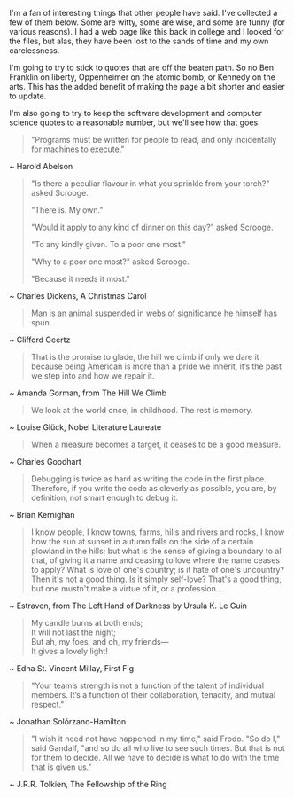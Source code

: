 I'm a fan of interesting things that other people have said. I've collected a
few of them below.  Some are witty, some are wise, and some are funny (for
various reasons). I had a web page like this back in college and I looked for
the files, but alas, they have been lost to the sands of time and my own
carelessness.

I'm going to try to stick to quotes that are off the beaten path. So no Ben
Franklin on liberty, Oppenheimer on the atomic bomb, or Kennedy on the arts.
This has the added benefit of making the page a bit shorter and easier to
update.

I'm also going to try to keep the software development and computer science
quotes to a reasonable number, but we'll see how that goes.

  > "Programs must be written for people to read, and only incidentally
  > for machines to execute."

~ Harold Abelson

  > "Is there a peculiar flavour in what you sprinkle from your torch?"
    asked Scrooge.
  >
  > "There is. My own."
  >
  > "Would it apply to any kind of dinner on this day?" asked Scrooge.
  >
  > "To any kindly given. To a poor one most."
  >
  > "Why to a poor one most?" asked Scrooge.
  >
  > "Because it needs it most."

~ Charles Dickens, A Christmas Carol

  > Man is an animal suspended in webs of significance he himself has spun.

~ Clifford Geertz

  > That is the promise to glade, the hill we climb if only we dare it because
  > being American is more than a pride we inherit, it’s the past we step into
  > and how we repair it.
  
~ Amanda Gorman, from The Hill We Climb

  > We look at the world once, in childhood. The rest is memory.

~ Louise Glück, Nobel Literature Laureate

  > When a measure becomes a target, it ceases to be a good measure.

~ Charles Goodhart

  > Debugging is twice as hard as writing the code in the first place.
  > Therefore, if you write the code as cleverly as possible, you are, by
  > definition, not smart enough to debug it.

~ Brian Kernighan

  > I know people, I know towns, farms, hills and rivers and rocks, I know how
  > the sun at sunset in autumn falls on the side of a certain plowland in the
  > hills; but what is the sense of giving a boundary to all that, of giving it
  > a name and ceasing to love where the name ceases to apply?  What is love of
  > one's country; is it hate of one's uncountry? Then it's not a good thing. Is
  > it simply self-love? That's a good thing, but one mustn't make a virtue of
  > it, or a profession....

~ Estraven, from The Left Hand of Darkness by Ursula K. Le Guin

  > My candle burns at both ends;<br>
  > It will not last the night;<br>
  > But ah, my foes, and oh, my friends—<br>
  > It gives a lovely light!

~ Edna St. Vincent Millay, First Fig

  > "Your team’s strength is not a function of the talent of individual members.
  > It’s a function of their collaboration, tenacity, and mutual respect."

~ Jonathan Solórzano-Hamilton

  > "I wish it need not have happened in my time," said Frodo. "So do I," said
  > Gandalf, "and so do all who live to see such times. But that is not for them
  > to decide. All we have to decide is what to do with the time that is given
  > us."

~ J.R.R. Tolkien, The Fellowship of the Ring

